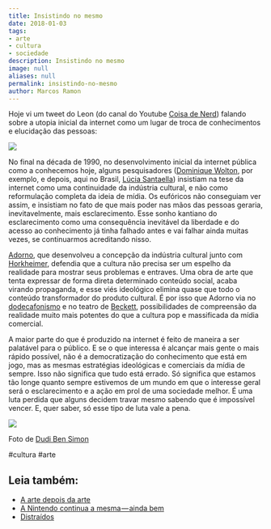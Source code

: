 ```yaml
---
title: Insistindo no mesmo
date: 2018-01-03
tags:
- arte
- cultura
- sociedade
description: Insistindo no mesmo
image: null
aliases: null
permalink: insistindo-no-mesmo
author: Marcos Ramon
---
```

Hoje vi um tweet do Leon (do canal do Youtube [Coisa de Nerd](https://www.youtube.com/channel/UCuxfOdbKQy0tgGXcm9sjHiw)) falando sobre a utopia inicial da internet como um lugar de troca de conhecimentos e elucidação das pessoas:

![](https://twitter.com/CdNLeon/status/948588253329813504)

No final na década de 1990, no desenvolvimento inicial da internet pública como a conhecemos hoje, alguns pesquisadores ([Dominique Wolton](http://amzn.to/2CxIajo), por exemplo, e depois, aqui no Brasil, [Lúcia Santaella](http://amzn.to/2E1PD79)) insistiam na tese da internet como uma continuidade da indústria cultural, e não como reformulação completa da ideia de mídia. Os eufóricos não conseguiam ver assim, e insistiam no fato de que mais poder nas mãos das pessoas geraria, inevitavelmente, mais esclarecimento. Esse sonho kantiano do esclarecimento como uma consequência inevitável da liberdade e do acesso ao conhecimento já tinha falhado antes e vai falhar ainda muitas vezes, se continuarmos acreditando nisso.

[Adorno](http://amzn.to/2CMK0KK), que desenvolveu a concepção da indústria cultural junto com [Horkheimer](http://amzn.to/2COvCSi), defendia que a cultura não precisa ser um espelho da realidade para mostrar seus problemas e entraves. Uma obra de arte que tenta expressar de forma direta determinado conteúdo social, acaba virando propaganda, e esse viés ideológico elimina quase que todo o conteúdo transformador do produto cultural. É por isso que Adorno via no [dodecafonismo](https://pt.wikipedia.org/wiki/Dodecafonismo) e no teatro de [Beckett](http://amzn.to/2lQAzlC), possibilidades de compreensão da realidade muito mais potentes do que a cultura pop e massificada da mídia comercial.

A maior parte do que é produzido na internet é feito de maneira a ser palatável para o público. E se o que interessa é alcançar mais gente o mais rápido possível, não é a democratização do conhecimento que está em jogo, mas as mesmas estratégias ideológicas e comerciais da mídia de sempre. Isso não significa que tudo está errado. Só significa que estamos tão longe quanto sempre estivemos de um mundo em que o interesse geral será o esclarecimento e a ação em prol de uma sociedade melhor. É uma luta perdida que alguns decidem travar mesmo sabendo que é impossível vencer. E, quer saber, só esse tipo de luta vale a pena.

<img src="/assets/img/insistindo-no mesmo-medium.jpeg">

Foto de [Dudi Ben Simon](https://www.instagram.com/dudibensimon/)

#cultura #arte<div class="leia-tambem" markdown="1">
## Leia também:

- <a href="/a-arte-depois-da-arte">A arte depois da arte</a>
- <a href="/a-nintendo-continua-a-mesma-ainda-bem">A Nintendo continua a mesma — ainda bem</a>
- <a href="/distraidos">Distraídos</a>
</div>